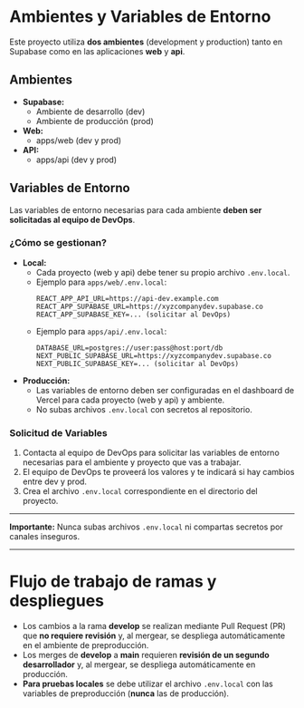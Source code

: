 # Ambientes y Variables de Entorno

Este proyecto utiliza **dos ambientes** (development y production) tanto en Supabase como en las aplicaciones **web** y **api**.

## Ambientes

- **Supabase:**
  - Ambiente de desarrollo (dev)
  - Ambiente de producción (prod)
- **Web:**
  - apps/web (dev y prod)
- **API:**
  - apps/api (dev y prod)

## Variables de Entorno

Las variables de entorno necesarias para cada ambiente **deben ser solicitadas al equipo de DevOps**.

### ¿Cómo se gestionan?

- **Local:**
  - Cada proyecto (web y api) debe tener su propio archivo `.env.local`.
  - Ejemplo para `apps/web/.env.local`:
    ```env
    REACT_APP_API_URL=https://api-dev.example.com
    REACT_APP_SUPABASE_URL=https://xyzcompanydev.supabase.co
    REACT_APP_SUPABASE_KEY=... (solicitar al DevOps)
    ```
  - Ejemplo para `apps/api/.env.local`:
    ```env
    DATABASE_URL=postgres://user:pass@host:port/db
    NEXT_PUBLIC_SUPABASE_URL=https://xyzcompanydev.supabase.co
    NEXT_PUBLIC_SUPABASE_KEY=... (solicitar al DevOps)
    ```
- **Producción:**
  - Las variables de entorno deben ser configuradas en el dashboard de Vercel para cada proyecto (web y api) y ambiente.
  - No subas archivos `.env.local` con secretos al repositorio.

### Solicitud de Variables

1. Contacta al equipo de DevOps para solicitar las variables de entorno necesarias para el ambiente y proyecto que vas a trabajar.
2. El equipo de DevOps te proveerá los valores y te indicará si hay cambios entre dev y prod.
3. Crea el archivo `.env.local` correspondiente en el directorio del proyecto.

---

**Importante:** Nunca subas archivos `.env.local` ni compartas secretos por canales inseguros.

---

# Flujo de trabajo de ramas y despliegues

- Los cambios a la rama **develop** se realizan mediante Pull Request (PR) que **no requiere revisión** y, al mergear, se despliega automáticamente en el ambiente de preproducción.
- Los merges de **develop** a **main** requieren **revisión de un segundo desarrollador** y, al mergear, se despliega automáticamente en producción.
- **Para pruebas locales** se debe utilizar el archivo `.env.local` con las variables de preproducción (**nunca** las de producción).
